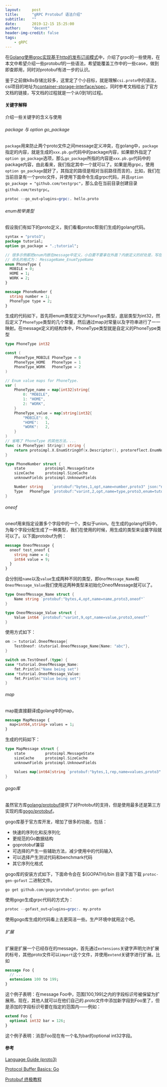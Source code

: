 ```yaml
---
layout:     post
title:      "gRPC Protobuf 语法介绍"
subtitle:   ""
date:       2019-12-15 15:25:00
author:     "decent"
header-img-credit: false
tags:
    - gRPC
---
```


在[Golang使用grpc实现基于http的发布订阅模式](https://loverhythm1990.github.io/2019/12/15/grpc-brief/)中，介绍了grpc的一些使用，在本文中希望介绍一些protobuf的一些语法，希望能覆盖工作中的一些case，做到即查即用，同时对protobuf有进一步的认识。

鉴于之前做k8s存储比较多，这里定了个小目标，就是理解`csi.proto`中的语法，csi项目的地址为[container-storage-interface/spec](https://github.com/container-storage-interface/spec)，同时参考文档给出了官方文档的链接，写文档的过程就是一个从0到1的过程。

#### 关键字解释
介绍一些关键字的含义与使用
###### package 与 option go_package
`package`用来防止两个proto文件之间message定义冲突，在golang中，`package`指定的内容，就是生成的`xxx.pb.go`代码中的package内容，如果额外指定了`option go_package`选项，那么`go_package`所指的内容是`xxx.pb.go`代码中的package内容，由此看来，我们指定其中一个就可以了。如果是用grpc，使用`option go_package`就好了，其指定的路径是相对当前路径而言的，比如，我们在当前目录有一个proto文件，并使用下面命令生成grpc代码，并且`option go_package = "github.com/testgrpc"`，那么会在当前目录创建目录`github.com/testgrpc`。
```s
protoc --go_out=plugins=grpc:. hello.proto
```

###### enum枚举类型
假设我们有如下的proto定义，我们看看protoc帮我们生成的golang代码。
```protobuf
syntax = "proto3";
package tutorial;
option go_package = ".;tutorial";

// 很多示例都把enum内嵌在message中定义，小白要不要拿在外面？内嵌定义的好处是，写在不同message中的enum可以重名，生成代码的时候，会自动帮我们命名成不重名的。
// 命名的格式为： MessageName_EnumTypeName
enum PhoneType {
  MOBILE = 0;
  HOME = 1;
  WORK = 2;
}

message PhoneNumber {
  string number = 1;
  PhoneType type = 2;
}
```
生成的代码如下，首先将enum类型定义为`PhoneType`类型，底层类型为int32，然后定义了`PhoneType`类型的几个常量，然后通过map对常量以及字符串进行了一一映射。在message定义的结构体中，PhoneType类型就是自定义的PhoneType类型
```go
type PhoneType int32

const (
	PhoneType_MOBILE PhoneType = 0
	PhoneType_HOME   PhoneType = 1
	PhoneType_WORK   PhoneType = 2
)

// Enum value maps for PhoneType.
var (
	PhoneType_name = map[int32]string{
		0: "MOBILE",
		1: "HOME",
		2: "WORK",
	}
	PhoneType_value = map[string]int32{
		"MOBILE": 0,
		"HOME":   1,
		"WORK":   2,
	}
)
// 省略了 PhoneType 的其他方法，...
func (x PhoneType) String() string {
	return protoimpl.X.EnumStringOf(x.Descriptor(), protoreflect.EnumNumber(x))
}

type PhoneNumber struct {
	state         protoimpl.MessageState
	sizeCache     protoimpl.SizeCache
	unknownFields protoimpl.UnknownFields

	Number string    `protobuf:"bytes,1,opt,name=number,proto3" json:"number,omitempty"`
	Type   PhoneType `protobuf:"varint,2,opt,name=type,proto3,enum=tutorial.PhoneType" json:"type,omitempty"`
}
```
###### oneof
oneof用来指定设置多个字段中的一个，类似于union。在生成的golang代码中，为每个字段分配生成了一种类型，我们在使用的时候，用生成的类型来设置字段就可以了。以下面protobuf为例：
```protobuf
message OneofMessage {
  oneof test_oneof {
    string name = 4;
    int64 value = 9;
  }
}
```
会分别给`name`以及`value`生成两种不同的类型，即`OnofMessage_Name`和`OneofMessage_Value`我们使用这两种类型来初始化OneofMessage就可以了。
```go
type OneofMessage_Name struct {
	Name string `protobuf:"bytes,4,opt,name=name,proto3,oneof"`
}

type OneofMessage_Value struct {
	Value int64 `protobuf:"varint,9,opt,name=value,proto3,oneof"`
}
```
使用方式如下：
```go
om := tutorial.OneofMessage{
	TestOneof: &tutorial.OneofMessage_Name{Name: "abc"},
}

switch om.TestOneof.(type) {
case *tutorial.OneofMessage_Name:
	fmt.Println("Name being set")
case *tutorial.OneofMessage_Value:
	fmt.Println("Value being set")
}
```

###### map
map能直接翻译成golang中的map，
```protobuf
message MapMessage {
  map<int64,string> values = 1;
}
```
生成的代码如下：
```go
type MapMessage struct {
	state         protoimpl.MessageState
	sizeCache     protoimpl.SizeCache
	unknownFields protoimpl.UnknownFields

	Values map[int64]string `protobuf:"bytes,1,rep,name=values,proto3" json:"values,omitempty" protobuf_key:"varint,1,opt,name=key,proto3" protobuf_val:"bytes,2,opt,name=value,proto3"`
}
```

###### gogo库
虽然官方库[golang/protobuf](https://github.com/golang/protobuf)提供了对Protobuf的支持，但是使用最多还是第三方实现的库[gogo/protobuf](https://github.com/gogo/protobuf)。

gogo库基于官方库开发，增加了很多的功能，包括：

* 快速的序列化和反序列化
* 更规范的Go数据结构
* goprotobuf兼容
* 可选择的产生一些辅助方法，减少使用中的代码输入
* 可以选择产生测试代码和benchmark代码
* 其它序列化格式

gogo库的安装方式如下，下面命令会在 ${GOPATH}/bin 目录下面下载 `protoc-gen-gofast` 二进制文件。
```s
go get github.com/gogo/protobuf/protoc-gen-gofast
```
使用gogo生成grpc代码的方式为：
```s
protoc --gofast_out=plugins=grpc:. my.proto
```
使用gogo库生成的代码看上去更简洁一些。生产环境中就用这个吧。

###### 扩展
扩展是扩展一个已经存在的message，首先通过`extensions`关键字声明允许扩展的标号，其他proto文件可以`import`这个文件，并使用`extend`关键字进行扩展。比如
```protobuf
message Foo {
  // ...
  extensions 100 to 199;
}
```
这个例子表明：在message Foo中，范围[100,199]之内的字段标识号被保留为扩展用。现在，其他人就可以在他们自己的.proto文件中添加新字段到Foo里了，但是添加的字段标识号要在指定的范围内——例如：
```protobuf
extend Foo {
  optional int32 bar = 126;
}
```
这个例子表明：消息Foo现在有一个名为bar的optional int32字段。

#### 参考

[Language Guide (proto3)](https://developers.google.com/protocol-buffers/docs/proto3)

[Protocol Buffer Basics: Go](https://developers.google.com/protocol-buffers/docs/gotutorial)

[Protobuf 终极教程](https://colobu.com/2019/10/03/protobuf-ultimate-tutorial-in-go/)